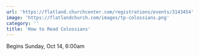 ```yaml
---
url: 'https://flatland.churchcenter.com/registrations/events/3143454'
image: 'https://flatlandchurch.com/images/tp-colossians.png'
category: ''
title: 'How to Read Colossians'
---
```


Begins Sunday, Oct 14, 6:00am
